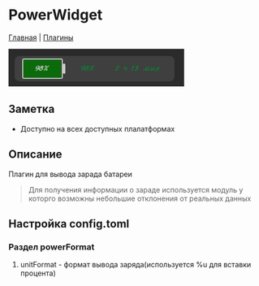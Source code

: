 # PowerWidget

[Главная](../README.md) | [Плагины](index.md)

![Фото плагина](image/powerWidget.png)

## Заметка

* Доступно на всех доступных плалатформах  

## Описание

Плагин для вывода зарада батареи

> Для получения информации о зараде используется модуль у которго возможны небольшие отклонения от реальных данных

## Настройка config.toml

### Раздел powerFormat

1. unitFormat - формат вывода заряда(используется %u для вставки процента)
